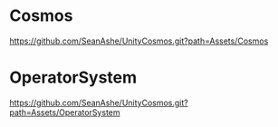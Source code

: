 
# Cosmos
https://github.com/SeanAshe/UnityCosmos.git?path=Assets/Cosmos
# OperatorSystem
https://github.com/SeanAshe/UnityCosmos.git?path=Assets/OperatorSystem

